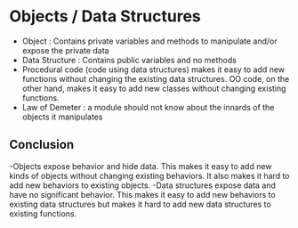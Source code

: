 # Objects / Data Structures

- Object : Contains private variables and methods to manipulate and/or expose the private data
- Data Structure : Contains public variables and no methods
- Procedural code (code using data structures) makes it easy to add new functions without
  changing the existing data structures. OO code, on the other hand, makes it easy to add
  new classes without changing existing functions.
- Law of Demeter : a module should not know about the innards of the objects it manipulates

## Conclusion

-Objects expose behavior and hide data. This makes it easy to add new kinds of objects
without changing existing behaviors. It also makes it hard to add new behaviors to existing
objects.
-Data structures expose data and have no significant behavior. This makes it easy to
add new behaviors to existing data structures but makes it hard to add new data structures
to existing functions.
